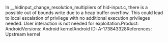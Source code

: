 In __hidinput_change_resolution_multipliers of hid-input.c, there is a possible out of bounds write due to a heap buffer overflow. This could lead to local escalation of privilege with no additional execution privileges needed. User interaction is not needed for exploitation.Product: AndroidVersions: Android kernelAndroid ID: A-173843328References: Upstream kernel